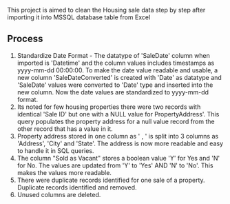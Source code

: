 This project is aimed to clean the Housing sale data step by step after importing it into MSSQL database table from Excel

## Process

1. Standardize Date Format - The datatype of 'SaleDate' column when imported is 'Datetime' and the column values includes timestamps as yyyy-mm-dd 00:00:00. To make the date value readable and usable, a new column 'SaleDateConverted' is created with 'Date' as datatype and 'SaleDate' values were converted to 'Date' type and inserted into the new column. Now the date values are standardized to yyyy-mm-dd format.
2. Its noted for few housing properties there were two records with identical 'Sale ID' but one with a NULL value for PropertyAddress'. This query populates the property address for a null value record from the other record that has a value in it.
3. Property address stored in one column as '<Property No> <Street Addr>, <County>' is split into 3 columns as 'Address', 'City' and 'State'. The address is now more readable and easy to handle it in SQL queries.
4. The column "Sold as Vacant" stores a boolean value 'Y' for Yes and 'N' for No. The values are updated from 'Y' to 'Yes' AND 'N' to 'No'. This makes the values more readable.
5. There were duplicate records identified for one sale of a property. Duplicate records identified and removed.
6. Unused columns are deleted.
